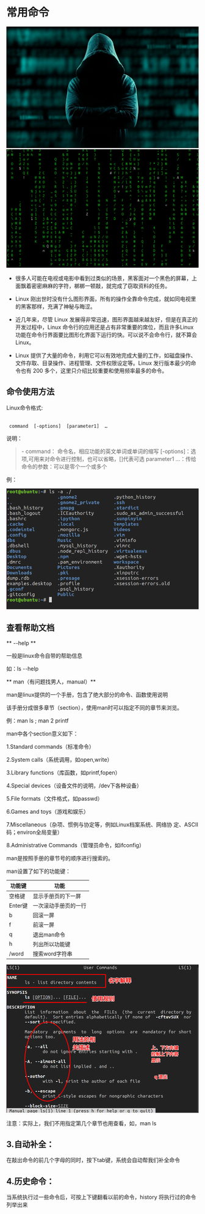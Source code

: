 # 常用命令

![](/assets/01-linux基础-27.jpg)
![](/assets/Untitled.png)

- 很多人可能在电视或电影中看到过类似的场景，黑客面对一个黑色的屏幕，上面飘着密密麻麻的字符，梆梆一顿敲，就完成了窃取资料的任务。

- Linux 刚出世时没有什么图形界面，所有的操作全靠命令完成，就如同电视里的黑客那样，充满了神秘与晦涩。

- 近几年来，尽管 Linux 发展得非常迅速，图形界面越来越友好，但是在真正的开发过程中，Linux 命令行的应用还是占有非常重要的席位，而且许多Linux功能在命令行界面要比图形化界面下运行的快。可以说不会命令行，就不算会 Linux。

- Linux 提供了大量的命令，利用它可以有效地完成大量的工作，如磁盘操作、文件存取、目录操作、进程管理、文件权限设定等。Linux 发行版本最少的命令也有 200 多个，这里只介绍比较重要和使用频率最多的命令。

## 命令使用方法

Linux命令格式:

```

 command  [-options]  [parameter1]  …

```

说明：
> \- command： 命令名，相应功能的英文单词或单词的缩写 
[-options]：选项,可用来对命令进行控制，也可以省略，[]代表可选 
parameter1 …：传给命令的参数：可以是零个一个或多个

例：

![](/assets/Snip20161218_27.png)

## 查看帮助文档

** --help **

一般是linux命令自带的帮助信息

如：ls --help

** man（有问题找男人，manual）**

man是linux提供的一个手册，包含了绝大部分的命令、函数使用说明

该手册分成很多章节（section），使用man时可以指定不同的章节来浏览。

例：man ls ; man 2 printf

man中各个section意义如下：

1.Standard commands（标准命令）

2.System calls（系统调用，如open,write）

3.Library functions（库函数，如printf,fopen）

4.Special devices（设备文件的说明，/dev下各种设备）

5.File formats（文件格式，如passwd）

6.Games and toys（游戏和娱乐）

7.Miscellaneous（杂项、惯例与协定等，例如Linux档案系统、网络协
定、ASCII 码；environ全局变量）

8.Administrative Commands（管理员命令，如ifconfig）

man是按照手册的章节号的顺序进行搜索的。

man设置了如下的功能键：

|功能键|功能|
| - | - |
|空格键|显示手册页的下一屏|
|Enter键|一次滚动手册页的一行|
|b|回滚一屏|
|f|前滚一屏|
|q|退出man命令|
|h|列出所以功能键|
|/word|搜索word字符串|

![](/assets/Snip20161218_26.png)

注意：实际上，我们不用指定第几个章节也用查看，如，man ls

## 3.自动补全：

在敲出命令的前几个字母的同时，按下tab键，系统会自动帮我们补全命令

## 4.历史命令：

当系统执行过一些命令后，可按上下键翻看以前的命令，history 将执行过的命令列举出来


